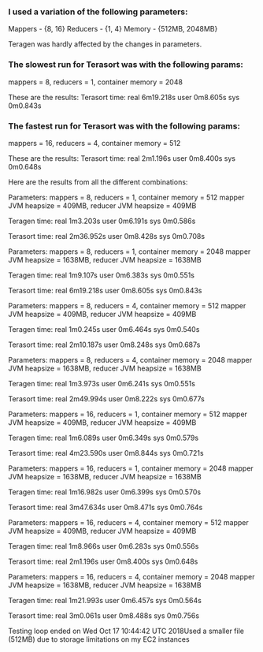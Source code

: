 ### I used a variation of the following parameters:
Mappers - {8, 16}
Reducers - {1, 4}
Memory - {512MB, 2048MB}

Teragen was hardly affected by the changes in parameters.

### The slowest run for Terasort was with the following params:
mappers = 8, reducers = 1, container memory = 2048

These are the results:
Terasort time:
real	6m19.218s
user	0m8.605s
sys	0m0.843s

### The fastest run for Terasort was with the following params:
mappers = 16, reducers = 4, container memory = 512

These are the results:
Terasort time:
real	2m1.196s
user	0m8.400s
sys	0m0.648s






Here are the results from all the different combinations:

Parameters:
mappers = 8, reducers = 1, container memory = 512
mapper JVM heapsize = 409MB, reducer JVM heapsize = 409MB

Teragen time:
real	1m3.203s
user	0m6.191s
sys	0m0.586s

Terasort time:
real	2m36.952s
user	0m8.428s
sys	0m0.708s

Parameters:
mappers = 8, reducers = 1, container memory = 2048
mapper JVM heapsize = 1638MB, reducer JVM heapsize = 1638MB

Teragen time:
real	1m9.107s
user	0m6.383s
sys	0m0.551s

Terasort time:
real	6m19.218s
user	0m8.605s
sys	0m0.843s

Parameters:
mappers = 8, reducers = 4, container memory = 512
mapper JVM heapsize = 409MB, reducer JVM heapsize = 409MB

Teragen time:
real	1m0.245s
user	0m6.464s
sys	0m0.540s

Terasort time:
real	2m10.187s
user	0m8.248s
sys	0m0.687s

Parameters:
mappers = 8, reducers = 4, container memory = 2048
mapper JVM heapsize = 1638MB, reducer JVM heapsize = 1638MB

Teragen time:
real	1m3.973s
user	0m6.241s
sys	0m0.551s

Terasort time:
real	2m49.994s
user	0m8.222s
sys	0m0.677s

Parameters:
mappers = 16, reducers = 1, container memory = 512
mapper JVM heapsize = 409MB, reducer JVM heapsize = 409MB

Teragen time:
real	1m6.089s
user	0m6.349s
sys	0m0.579s

Terasort time:
real	4m23.590s
user	0m8.844s
sys	0m0.721s

Parameters:
mappers = 16, reducers = 1, container memory = 2048
mapper JVM heapsize = 1638MB, reducer JVM heapsize = 1638MB

Teragen time:
real	1m16.982s
user	0m6.399s
sys	0m0.570s

Terasort time:
real	3m47.634s
user	0m8.471s
sys	0m0.764s

Parameters:
mappers = 16, reducers = 4, container memory = 512
mapper JVM heapsize = 409MB, reducer JVM heapsize = 409MB

Teragen time:
real	1m8.966s
user	0m6.283s
sys	0m0.556s

Terasort time:
real	2m1.196s
user	0m8.400s
sys	0m0.648s

Parameters:
mappers = 16, reducers = 4, container memory = 2048
mapper JVM heapsize = 1638MB, reducer JVM heapsize = 1638MB

Teragen time:
real	1m21.993s
user	0m6.457s
sys	0m0.564s

Terasort time:
real	3m0.061s
user	0m8.488s
sys	0m0.756s

Testing loop ended on Wed Oct 17 10:44:42 UTC 2018Used a smaller file (512MB) due to storage limitations on my EC2 instances
